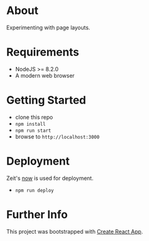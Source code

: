 # About

Experimenting with page layouts.

# Requirements

- NodeJS >= 8.2.0
- A modern web browser

# Getting Started

- clone this repo
- `npm install`
- `npm run start`
- browse to `http://localhost:3000`

# Deployment

Zeit's [now](https://zeit.co/now) is used for deployment.

- `npm run deploy`


# Further Info

This project was bootstrapped with [Create React App](https://github.com/facebookincubator/create-react-app).
